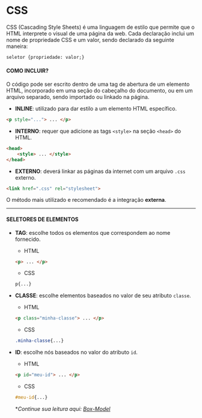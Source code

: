 # CSS

CSS (Cascading Style Sheets) é uma linguagem de estilo que permite que o HTML interprete o visual de uma página da web.
Cada declaração inclui um nome de propriedade CSS e um valor, sendo declarado da seguinte maneira:
``` html
seletor {propriedade: valor;}
```

#### COMO INCLUIR?
 O código pode ser escrito dentro de uma tag de abertura de um elemento HTML, incorporado em uma seção do cabeçalho do documento, ou em um arquivo separado, sendo importado ou linkado na página.
- **INLINE**: utilizado para dar estilo a um elemento HTML específico.
``` html
<p style="..."> ... </p>
```

- **INTERNO**: requer que adicione as tags `<style>` na seção `<head>` do HTML.
``` html
<head>
    <style> ... </style>
</head>
```

- **EXTERNO**: deverá linkar as páginas da internet com um arquivo `.css` externo.
``` html
<link href=".css" rel="stylesheet">
```
O método mais utilizado e recomendado é a integração **externa**.

---

#### SELETORES DE ELEMENTOS
- **TAG**: escolhe todos os elementos que correspondem ao nome fornecido.
    - HTML
    ``` html
    <p> ... </p>
    ```

    - CSS
    ``` css
    p{...}
    ```
- **CLASSE**: escolhe elementos baseados no valor de seu atributo `classe`.
    - HTML
    ``` html
    <p class="minha-classe"> ... </p>
    ```

    - CSS
    ``` css
    .minha-classe{...}
    ```

- **ID**: escolhe nós baseados no valor do atributo `id`.
    - HTML
    ``` html
    <p id="meu-id"> ... </p>
    ```

    - CSS
    ``` css
    #meu-id{...}
    ```

    **Continue sua leitura aqui: [Box-Model](../CSS/box-model.md)*